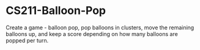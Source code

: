 # CS211-Balloon-Pop
Create a game - balloon pop, pop balloons in clusters, move the remaining balloons up, and keep a score depending on how many balloons are popped per turn.
